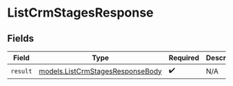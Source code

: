 # ListCrmStagesResponse


## Fields

| Field                                                                      | Type                                                                       | Required                                                                   | Description                                                                |
| -------------------------------------------------------------------------- | -------------------------------------------------------------------------- | -------------------------------------------------------------------------- | -------------------------------------------------------------------------- |
| `result`                                                                   | [models.ListCrmStagesResponseBody](../models/listcrmstagesresponsebody.md) | :heavy_check_mark:                                                         | N/A                                                                        |